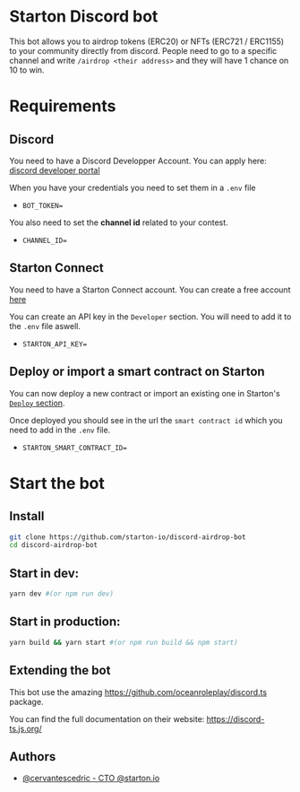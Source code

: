 
# Starton Discord bot

This bot allows you to airdrop tokens (ERC20) or NFTs (ERC721 / ERC1155) to your community directly from discord.
People need to go to a specific channel and write `/airdrop <their address>` and they will have 1 chance on 10 to win.

# Requirements
## Discord
You need to have a Discord Developper Account.
You can apply here: [discord developer portal](https://discord.com/developers/)

When you have your credentials you need to set them in a `.env` file

- `BOT_TOKEN=`


You also need to set the **channel id** related to your contest.

- `CHANNEL_ID=`

## Starton Connect
You need to have a Starton Connect account.
You can create a free account [here](https://connect.starton.io)

You can create an API key in the `Developer` section.
You will need to add it to the `.env` file aswell.

- `STARTON_API_KEY=`

## Deploy or import a smart contract on Starton

You can now deploy a new contract or import an existing one in Starton's [`Deploy` section](https://connect.starton.io/deploy).

Once deployed you should see in the url the `smart contract id` which you need to add in the `.env` file.

- `STARTON_SMART_CONTRACT_ID=`

# Start the bot
## Install

```bash
git clone https://github.com/starton-io/discord-airdrop-bot
cd discord-airdrop-bot
```

## Start in dev:
```bash
yarn dev #(or npm run dev)
```

## Start in production:
```bash
yarn build && yarn start #(or npm run build && npm start)
```

## Extending the bot
This bot use the amazing https://github.com/oceanroleplay/discord.ts package.

You can find the full documentation on their website: https://discord-ts.js.org/

## Authors

- [@cervantescedric - CTO @starton.io](https://linkedin.com/in/cedriccervantes/)
